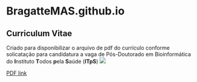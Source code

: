 # BragatteMAS.github.io
## Curriculum Vitae

Criado para disponibilizar o arquivo de pdf do currículo conforme solicatação para candidatura a vaga de Pós-Doutorado em Bioinformática do **I**nstituto **T**odos **p**ela **S**aúde (**ITpS**)
![](https://i.imgur.com/h7tcSm3.png)

[PDF link](https://drive.google.com/file/d/1XiLQijP1GWn2YPXAK4f-lclzucz8m1tZ/view?usp=sharing)

